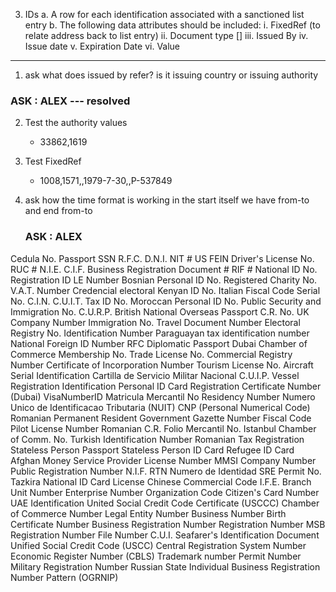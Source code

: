 3. IDs
    a. A row for each identification associated with a sanctioned list entry
    b. The following data attributes should be included:
        i. FixedRef (to relate address back to list entry)
        ii. Document type [<IDRegDocTypeValues>]
        iii. Issued By
        iv. Issue date
        v. Expiration Date
        vi. Value
________________________________

1. ask what does issued by refer? is it issuing country or issuing authority
  ### ASK : ALEX --- resolved 
2. Test the authority values 
   - 33862,1619

3. Test FixedRef
    - 1008,1571,,1979-7-30,,P-537849

4. ask how the time format is working in the start itself we have from-to and end from-to
    ### ASK : ALEX

<IDRegDocTypeValues>
      <IDRegDocType ID="1570">Cedula No.</IDRegDocType>
      <IDRegDocType ID="1571">Passport</IDRegDocType>
      <IDRegDocType ID="1572">SSN</IDRegDocType>
      <IDRegDocType ID="1573">R.F.C.</IDRegDocType>
      <IDRegDocType ID="1574">D.N.I.</IDRegDocType>
      <IDRegDocType ID="1575">NIT #</IDRegDocType>
      <IDRegDocType ID="1576">US FEIN</IDRegDocType>
      <IDRegDocType ID="1577">Driver's License No.</IDRegDocType>
      <IDRegDocType ID="1578">RUC #</IDRegDocType>
      <IDRegDocType ID="1579">N.I.E.</IDRegDocType>
      <IDRegDocType ID="1580">C.I.F.</IDRegDocType>
      <IDRegDocType ID="1581">Business Registration Document #</IDRegDocType>
      <IDRegDocType ID="1582">RIF #</IDRegDocType>
      <IDRegDocType ID="1584">National ID No.</IDRegDocType>
      <IDRegDocType ID="1585">Registration ID</IDRegDocType>
      <IDRegDocType ID="1586">LE Number</IDRegDocType>
      <IDRegDocType ID="1587">Bosnian Personal ID No.</IDRegDocType>
      <IDRegDocType ID="1588">Registered Charity No.</IDRegDocType>
      <IDRegDocType ID="1589">V.A.T. Number</IDRegDocType>
      <IDRegDocType ID="1590">Credencial electoral</IDRegDocType>
      <IDRegDocType ID="1591">Kenyan ID No.</IDRegDocType>
      <IDRegDocType ID="1592">Italian Fiscal Code</IDRegDocType>
      <IDRegDocType ID="1593">Serial No.</IDRegDocType>
      <IDRegDocType ID="1594">C.I.N.</IDRegDocType>
      <IDRegDocType ID="1595">C.U.I.T.</IDRegDocType>
      <IDRegDocType ID="1596">Tax ID No.</IDRegDocType>
      <IDRegDocType ID="1597">Moroccan Personal ID No.</IDRegDocType>
      <IDRegDocType ID="1598">Public Security and Immigration No.</IDRegDocType>
      <IDRegDocType ID="1600">C.U.R.P.</IDRegDocType>
      <IDRegDocType ID="1601">British National Overseas Passport</IDRegDocType>
      <IDRegDocType ID="1602">C.R. No.</IDRegDocType>
      <IDRegDocType ID="1603">UK Company Number</IDRegDocType>
      <IDRegDocType ID="1604">Immigration No.</IDRegDocType>
      <IDRegDocType ID="1605">Travel Document Number</IDRegDocType>
      <IDRegDocType ID="1607">Electoral Registry No.</IDRegDocType>
      <IDRegDocType ID="1608">Identification Number</IDRegDocType>
      <IDRegDocType ID="1609">Paraguayan tax identification number</IDRegDocType>
      <IDRegDocType ID="1611">National Foreign ID Number</IDRegDocType>
      <IDRegDocType ID="1612">RFC</IDRegDocType>
      <IDRegDocType ID="1613">Diplomatic Passport</IDRegDocType>
      <IDRegDocType ID="1614">Dubai Chamber of Commerce Membership No.</IDRegDocType>
      <IDRegDocType ID="1615">Trade License No.</IDRegDocType>
      <IDRegDocType ID="1619">Commercial Registry Number</IDRegDocType>
      <IDRegDocType ID="1620">Certificate of Incorporation Number</IDRegDocType>
      <IDRegDocType ID="1621">Tourism License No.</IDRegDocType>
      <IDRegDocType ID="1623">Aircraft Serial Identification</IDRegDocType>
      <IDRegDocType ID="1624">Cartilla de Servicio Militar Nacional</IDRegDocType>
      <IDRegDocType ID="1625">C.U.I.P.</IDRegDocType>
      <IDRegDocType ID="1626">Vessel Registration Identification</IDRegDocType>
      <IDRegDocType ID="1627">Personal ID Card</IDRegDocType>
      <IDRegDocType ID="1629">Registration Certificate Number (Dubai)</IDRegDocType>
      <IDRegDocType ID="1630">VisaNumberID</IDRegDocType>
      <IDRegDocType ID="1631">Matricula Mercantil No</IDRegDocType>
      <IDRegDocType ID="1632">Residency Number</IDRegDocType>
      <IDRegDocType ID="1633">Numero Unico de Identificacao Tributaria (NUIT)</IDRegDocType>
      <IDRegDocType ID="1634">CNP (Personal Numerical Code)</IDRegDocType>
      <IDRegDocType ID="1635">Romanian Permanent Resident</IDRegDocType>
      <IDRegDocType ID="1636">Government Gazette Number</IDRegDocType>
      <IDRegDocType ID="1638">Fiscal Code</IDRegDocType>
      <IDRegDocType ID="1639">Pilot License Number</IDRegDocType>
      <IDRegDocType ID="1642">Romanian C.R.</IDRegDocType>
      <IDRegDocType ID="1643">Folio Mercantil No.</IDRegDocType>
      <IDRegDocType ID="1644">Istanbul Chamber of Comm. No.</IDRegDocType>
      <IDRegDocType ID="1645">Turkish Identification Number</IDRegDocType>
      <IDRegDocType ID="1646">Romanian Tax Registration</IDRegDocType>
      <IDRegDocType ID="1647">Stateless Person Passport</IDRegDocType>
      <IDRegDocType ID="1648">Stateless Person ID Card</IDRegDocType>
      <IDRegDocType ID="1649">Refugee ID Card</IDRegDocType>
      <IDRegDocType ID="91236">Afghan Money Service Provider License Number</IDRegDocType>
      <IDRegDocType ID="91264">MMSI</IDRegDocType>
      <IDRegDocType ID="91412">Company Number</IDRegDocType>
      <IDRegDocType ID="91475">Public Registration Number</IDRegDocType>
      <IDRegDocType ID="91478">N.I.F.</IDRegDocType>
      <IDRegDocType ID="91481">RTN</IDRegDocType>
      <IDRegDocType ID="91482">Numero de Identidad</IDRegDocType>
      <IDRegDocType ID="91484">SRE Permit No.</IDRegDocType>
      <IDRegDocType ID="91492">Tazkira National ID Card</IDRegDocType>
      <IDRegDocType ID="91504">License</IDRegDocType>
      <IDRegDocType ID="91508">Chinese Commercial Code</IDRegDocType>
      <IDRegDocType ID="91712">I.F.E.</IDRegDocType>
      <IDRegDocType ID="91719">Branch Unit Number</IDRegDocType>
      <IDRegDocType ID="91720">Enterprise Number</IDRegDocType>
      <IDRegDocType ID="91721">Organization Code</IDRegDocType>
      <IDRegDocType ID="91739">Citizen's Card Number</IDRegDocType>
      <IDRegDocType ID="91740">UAE Identification</IDRegDocType>
      <IDRegDocType ID="91747">United Social Credit Code Certificate (USCCC)</IDRegDocType>
      <IDRegDocType ID="91751">Chamber of Commerce Number</IDRegDocType>
      <IDRegDocType ID="91752">Legal Entity Number</IDRegDocType>
      <IDRegDocType ID="91753">Business Number</IDRegDocType>
      <IDRegDocType ID="91759">Birth Certificate Number</IDRegDocType>
      <IDRegDocType ID="91760">Business Registration Number</IDRegDocType>
      <IDRegDocType ID="91761">Registration Number</IDRegDocType>
      <IDRegDocType ID="91812">MSB Registration Number</IDRegDocType>
      <IDRegDocType ID="91835">File Number</IDRegDocType>
      <IDRegDocType ID="91854">C.U.I.</IDRegDocType>
      <IDRegDocType ID="91891">Seafarer's Identification Document</IDRegDocType>
      <IDRegDocType ID="92001">Unified Social Credit Code (USCC)</IDRegDocType>
      <IDRegDocType ID="92067">Central Registration System Number</IDRegDocType>
      <IDRegDocType ID="92121">Economic Register Number (CBLS)</IDRegDocType>
      <IDRegDocType ID="92158">Trademark number</IDRegDocType>
      <IDRegDocType ID="92159">Permit Number</IDRegDocType>
      <IDRegDocType ID="92728">Military Registration Number</IDRegDocType>
      <IDRegDocType ID="92772">Russian State Individual Business Registration Number Pattern (OGRNIP)</IDRegDocType>
    </IDRegDocTypeValues>